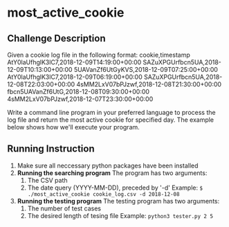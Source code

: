 # most\_active\_cookie
## Challenge Description

Given a cookie log file in the following format:
cookie,timestamp
AtY0laUfhglK3lC7,2018-12-09T14:19:00+00:00
SAZuXPGUrfbcn5UA,2018-12-09T10:13:00+00:00
5UAVanZf6UtGyKVS,2018-12-09T07:25:00+00:00
AtY0laUfhglK3lC7,2018-12-09T06:19:00+00:00
SAZuXPGUrfbcn5UA,2018-12-08T22:03:00+00:00
4sMM2LxV07bPJzwf,2018-12-08T21:30:00+00:00
fbcn5UAVanZf6UtG,2018-12-08T09:30:00+00:00
4sMM2LxV07bPJzwf,2018-12-07T23:30:00+00:00

Write a command line program in your preferred language to process the log file and return the most active cookie for specified day. The example below shows how we'll execute your program.

## Running Instruction
1. Make sure all neccessary python packages have been installed
2. **Running the searching program**
    The program has two arguments: 
    1. The CSV path
    2. The date query (YYYY-MM-DD), preceded by '-d'
    Example:
    `$ ./most_active_cookie cookie_log.csv -d 2018-12-08`
 3. **Running the testing program**
     The testing program has two arguments:
     1. The number of test cases
     2. The desired length of tesing file
     Example:
     `python3 tester.py 2 5`


